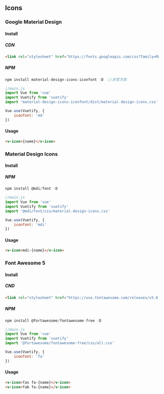 ## Icons
### Google Material Design
#### Install
##### CDN
```html
<link rel="stylesheet" href="https://fonts.googleapis.com/css?family=Material+Icons">
```
##### NPM
```js
npm install material-design-icons-iconfont -D  //非官方库

//main.js
import Vue from 'vue'
import Vuetify from 'vuetify'
import 'material-design-icons-iconfont/dist/material-design-icons.css'

Vue.use(Vuetify, {
    iconfont: 'md'
})
```
#### Usage
```html
<v-icon>{name}</v-icon>
```
### Material Design Icons
#### Install
##### NPM
```js
npm install @mdi/font -D

//main.js
import Vue from 'vue'
import Vuetify from 'vuetify'
import '@mdi/font/css/material-design-icons.css'

Vue.use(Vuetify, {
    iconfont: 'mdi'
})
```
#### Usage
```html
<v-icon>mdi-{name}</v-icon>
```
### Font Awesome 5
#### Install
##### CND
```html
<link rel="stylesheet" href="https://use.fontawesome.com/releases/v5.6.1/css/all.css">
```
##### NPM
```js
npm install @fortawesome/fontawesome-free -D

//main.js
import Vue from 'vue'
import Vuetify from 'vuetify'
import '@fortawesome/fontawesome-free/css/all.css'

Vue.use(Vuetify, {
    iconfont: 'fa'
})
```
#### Usage
```html
<v-icon>fas fa-{name}</v-icon>
<v-icon>fab fa-{name}</v-icon>
```